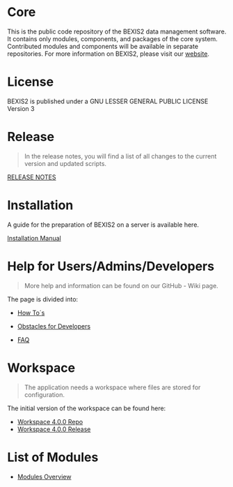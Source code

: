 # Core 
This is the public code repository of the BEXIS2 data management software. It contains only modules, components, and packages of the core system. Contributed modules and components will be available in separate repositories. For more information on BEXIS2, please visit our [website](https://bexis2.uni-jena.de).  

# License
BEXIS2 is published under a GNU LESSER GENERAL PUBLIC LICENSE Version 3

# Release

> In the release notes, you will find a list of all changes to the current version and updated scripts. 

[RELEASE NOTES](https://github.com/BEXIS2/Core/blob/4.0.0/Release%20Notes/Release_Notes.md)

# Installation

A guide for the preparation of BEXIS2 on a server is available here.

[Installation Manual](https://github.com/BEXIS2/Documents/blob/4.0.0/Guides/Installation/installation.md)


# Help for Users/Admins/Developers

>More help and information can be found on our GitHub - Wiki page.

The page is divided into: 

- [How To´s](https://github.com/BEXIS2/Core/wiki/How-To%C2%B4s)

- [Obstacles for Developers](https://github.com/BEXIS2/Core/wiki/Obstacles-for-Developers)

- [FAQ](https://github.com/BEXIS2/Core/wiki/FAQ)


# Workspace

>The application needs a workspace where files are stored for configuration.

The initial version of the workspace can be found here:

- [Workspace 4.0.0 Repo](https://github.com/BEXIS2/Workspace/tree/4.0.0)
- [Workspace 4.0.0 Release](https://github.com/BEXIS2/Workspace/releases/tag/4.0.0)

# List of Modules

- [Modules Overview](https://github.com/BEXIS2/Core/blob/4.0.0/MODULES.md)
